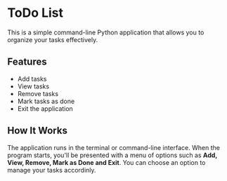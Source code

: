 # ToDo List
This is a simple command-line Python application that allows you to organize your tasks effectively.

## Features
- Add tasks
- View tasks
- Remove tasks
- Mark tasks as done
- Exit the application

## How It Works
The application runs in the terminal or command-line interface. When the program starts, you'll be presented with a menu of options such as **Add, View, Remove, Mark as Done and Exit**. You can choose an option to manage your tasks accordinly.
